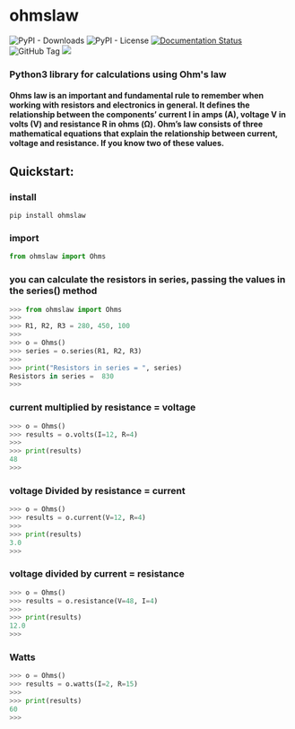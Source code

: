 # ohmslaw

![PyPI - Downloads](https://img.shields.io/pypi/dm/ohmslaw)
![PyPI - License](https://img.shields.io/pypi/l/ohmslaw)
[![Documentation Status](https://readthedocs.org/projects/ohmslaw/badge/?version=latest)](https://ohmslaw.readthedocs.io/en/latest/?badge=latest)
![GitHub Tag](https://img.shields.io/github/v/tag/JuanBindez/ohmslaw?include_prereleases&link=https%3A%2F%2Fgithub.com%2FJuanBindez%2Fohmslaw%2Ftags)
<a href="https://pypi.org/project/ohmslaw/"><img src="https://img.shields.io/pypi/v/ohmslaw" /></a>

### Python3 library for calculations using Ohm's law 

#### Ohms law is an important and fundamental rule to remember when working with resistors and electronics in general. It defines the relationship between the components’ current I in amps (A), voltage V in volts (V) and resistance R in ohms (Ω). Ohm’s law consists of three mathematical equations that explain the relationship between current, voltage and resistance. If you know two of these values.

## Quickstart:

### install

    pip install ohmslaw

### import

```python
from ohmslaw import Ohms
```

### you can calculate the resistors in series, passing the values ​​in the series() method

```python
>>> from ohmslaw import Ohms
>>>
>>> R1, R2, R3 = 280, 450, 100
>>>
>>> o = Ohms()
>>> series = o.series(R1, R2, R3)
>>>
>>> print("Resistors in series = ", series)
Resistors in series =  830
>>>
```


### current multiplied by resistance = voltage

```python
>>> o = Ohms()
>>> results = o.volts(I=12, R=4)
>>> 
>>> print(results)
48
>>> 

```

### voltage Divided by resistance = current

```python
>>> o = Ohms()
>>> results = o.current(V=12, R=4)
>>> 
>>> print(results)
3.0
>>> 
```

### voltage divided by current = resistance

```python
>>> o = Ohms()
>>> results = o.resistance(V=48, I=4)
>>> 
>>> print(results)
12.0
>>> 

```

### Watts

```python
>>> o = Ohms()
>>> results = o.watts(I=2, R=15)
>>> 
>>> print(results)
60
>>> 

```